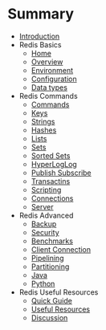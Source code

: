 # Summary

* [Introduction](README.md)
* Redis Basics
    * [Home](./ch01.md)
    * [Overview](./ch02.md)
    * [Environment](./ch03.md)
    * [Configuration](./ch04.md)
    * [Data types](./ch05.md)
* Redis Commands
    * [Commands](./ch06.md)
    * [Keys](./ch07.md)
    * [Strings](./ch08.md)
    * [Hashes](./ch09.md)
    * [Lists](./ch10.md)
    * [Sets](./ch11.md)
    * [Sorted Sets](./ch12.md)
    * [HyperLogLog](./ch13.md)
    * [Publish Subscribe]()
    * [Transactins]()
    * [Scripting]()
    * [Connections]()
    * [Server]()
* Redis Advanced
    * [Backup]()
    * [Security]()
    * [Benchmarks]()
    * [Client Connection]()
    * [Pipelining]()
    * [Partitioning]()
    * [Java]()
    * [Python]()
* Redis Useful Resources
    * [Quick Guide]()
    * [Useful Resources]()
    * [Discussion]()
